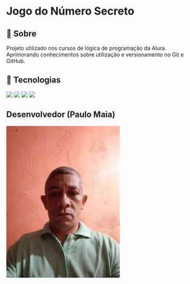 # Jogo do Número Secreto

## 🎯 Sobre
Projeto utilizado nos cursos de lógica de programação da Alura.  
Aprimorando conhecimentos sobre utilização e versionamento no Git e GitHub.  

## 🚀 Tecnologias  
<div>
  <img src="https://github.githubassets.com/images/icons/emoji/octocat.png">
  <img src="https://img.shields.io/badge/HTML-239120?style=for-the-badge&logo=html5&logoColor=white">
  <img src="https://img.shields.io/badge/CSS-239120?&style=for-the-badge&logo=css3&logoColor=white">
  <img src="https://img.shields.io/badge/JavaScript-F7DF1E?style=for-the-badge&logo=javascript&logoColor=black">
</div>

## Desenvolvedor (Paulo Maia)  
<img src="img/FotoI.jpg" width="300">
